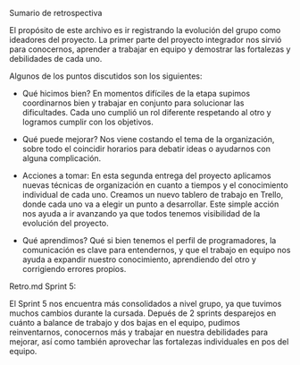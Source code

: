 Sumario de retrospectiva

El propósito de este archivo es ir registrando la evolución del grupo como ideadores del proyecto.
La primer parte del proyecto integrador nos sirvió para conocernos, aprender a trabajar en equipo
y demostrar las fortalezas y debilidades de cada uno. 

Algunos de los puntos discutidos son los siguientes:

- Qué hicimos bien?
En momentos difíciles de la etapa supimos coordinarnos bien y trabajar en conjunto para solucionar las dificultades.
Cada uno cumplió un rol diferente respetando al otro y logramos cumplir con los objetivos.

- Qué puede mejorar?
Nos viene costando el tema de la organización, sobre todo el coincidir horarios para debatir ideas o ayudarnos con alguna complicación.

- Acciones a tomar:
En esta segunda entrega del proyecto aplicamos nuevas técnicas de organización
en cuanto a tiempos y el conocimiento individual de cada uno.
Creamos un nuevo tablero de trabajo en Trello, donde cada uno va a elegir un punto a desarrollar. Este simple acción nos ayuda a ir avanzando 
ya que todos tenemos visibilidad de la evolución del proyecto.

- Qué aprendimos?
Qué si bien tenemos el perfil de programadores, la comunicación es clave para entendernos, y que el trabajo en equipo nos ayuda
a expandir nuestro conocimiento, aprendiendo del otro y corrigiendo errores propios.

Retro.md Sprint 5:

El Sprint 5 nos encuentra más consolidados a nivel grupo, ya que tuvimos muchos cambios durante la cursada. Depués de 2 sprints desparejos en cuánto a balance de trabajo y dos bajas en el equipo, pudimos reinventarnos, conocernos más y trabajar en nuestra debilidades para mejorar, así como también aprovechar las fortalezas individuales en pos del equipo.
